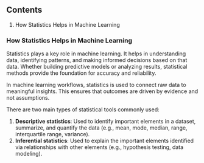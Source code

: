 ## Contents

1. How Statistics Helps in Machine Learning

### How Statistics Helps in Machine Learning

Statistics plays a key role in machine learning. It helps in understanding data, identifying patterns, and making informed decisions based on that data. Whether building predictive models or analyzing results, statistical methods provide the foundation for accuracy and reliability.

In machine learning workflows, statistics is used to connect raw data to meaningful insights. This ensures that outcomes are driven by evidence and not assumptions.

There are two main types of statistical tools commonly used:

1. __Descriptive statistics__: Used to identify important elements in a dataset, summarize, and quantify the data (e.g., mean, mode, median, range, interquartile range, variance).
2. __Inferential statistics__: Used to explain the important elements identified via relationships with other elements (e.g., hypothesis testing, data modeling).
